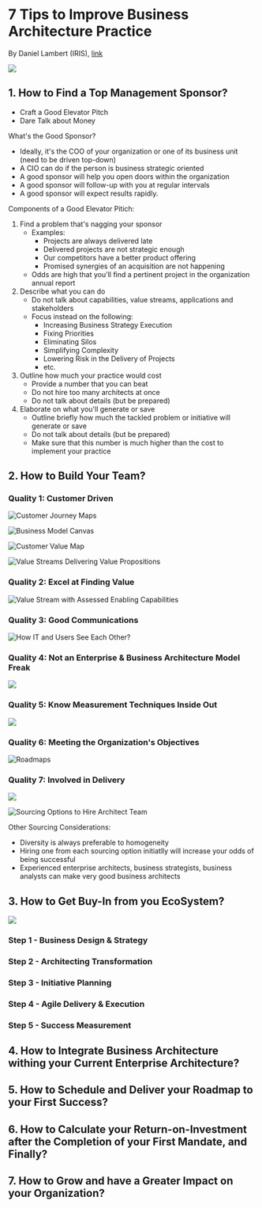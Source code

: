 # 7 Tips to Improve Business Architecture Practice

By Daniel Lambert \(IRIS\), [link](https://youtu.be/NPG_0zQLRPk)

![](.gitbook/assets/image%20%2813%29.png)

## 1. How to Find a Top Management Sponsor?

* Craft a Good Elevator Pitch
* Dare Talk about Money

What's the Good Sponsor?

* Ideally, it's the COO of your organization or one of its business unit \(need to be driven top-down\)
* A CIO can do if the person is business strategic oriented
* A good sponsor will help you open doors within the organization
* A good sponsor will follow-up with you at regular intervals
* A good sponsor will expect results rapidly.

Components of a Good Elevator Pitich:

1. Find a problem that's nagging your sponsor
   * Examples:
     * Projects are always delivered late
     * Delivered projects are not strategic enough
     * Our competitors have a better product offering
     * Promised synergies of an acquisition are not happening
   * Odds are high that you'll find a pertinent project in the organization annual report
2. Describe what you can do
   * Do not talk about capabilities, value streams, applications and stakeholders
   * Focus instead on the following:
     * Increasing Business Strategy Execution
     * Fixing Priorities
     * Eliminating Silos
     * Simplifying Complexity
     * Lowering Risk in the Delivery of Projects
     * etc.
3. Outline how much your practice would cost
   * Provide a number that you can beat
   * Do not hire too many architects at once
   * Do not talk about details \(but be prepared\)
4. Elaborate on what you'll generate or save
   * Outline briefly how much the tackled problem or initiative will generate or save
   * Do not talk about details \(but be prepared\)
   * Make sure that this number is much higher than the cost to implement your practice

## 2. How to Build Your Team?

### Quality 1: Customer Driven

![Customer Journey Maps](.gitbook/assets/image%20%287%29.png)

![Business Model Canvas](.gitbook/assets/image%20%282%29.png)

![Customer Value Map](.gitbook/assets/image%20%283%29.png)

![Value Streams Delivering Value Propositions](.gitbook/assets/image%20%289%29.png)

### Quality 2: Excel at Finding Value

![Value Stream with Assessed Enabling Capabilities](.gitbook/assets/image%20%2810%29.png)

### Quality 3: Good Communications

![How IT and Users See Each Other?](.gitbook/assets/image.png)

### Quality 4: Not an Enterprise & Business Architecture Model Freak

![](.gitbook/assets/image%20%281%29.png)

### Quality 5: Know Measurement Techniques Inside Out

![](.gitbook/assets/image%20%288%29.png)

### Quality 6: Meeting the Organization's Objectives

![Roadmaps](.gitbook/assets/image%20%286%29.png)

### Quality 7: Involved in Delivery

![](.gitbook/assets/image%20%284%29.png)

![Sourcing Options to Hire Architect Team](.gitbook/assets/image%20%285%29.png)

Other Sourcing Considerations:

* Diversity is always preferable to homogeneity
* Hiring one from each sourcing option initiatlly will increase your odds of being successful
* Experienced enterprise architects, business strategists, business analysts can make very good business architects

## 3. How to Get Buy-In from you EcoSystem?

![](.gitbook/assets/image%20%2812%29.png)

### Step 1 - Business Design & Strategy

### Step 2 - Architecting Transformation

### Step 3 - Initiative Planning

### Step 4 - Agile Delivery & Execution

### Step 5 - Success Measurement

## 4. How to Integrate Business Architecture withing your Current Enterprise Architecture?

## 5. How to Schedule and Deliver your Roadmap to your First Success?

## 6. How to Calculate your Return-on-Investment after the Completion of your First Mandate, and Finally?

## 7. How to Grow and have a Greater Impact on your Organization?



